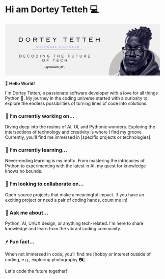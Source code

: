# Hi am Dortey Tetteh 💻 

![ReadME Header](DORTEYTETTEH.png)


👋 **Hello World!**

I'm Dortey Tetteh, a passionate software developer with a love for all things Python 🐍. My journey in the coding universe started with a curiosity to explore the endless possibilities of turning lines of code into solutions.

### 🔭 I’m currently working on...

Diving deep into the realms of AI, UI, and Pythonic wonders. Exploring the intersections of technology and creativity is where I find my groove. Currently, you'll find me immersed in [specific projects or technologies].

### 🌱 I’m currently learning...

Never-ending learning is my motto. From mastering the intricacies of Python to experimenting with the latest in AI, my quest for knowledge knows no bounds.

### 👯 I’m looking to collaborate on...

Open-source projects that make a meaningful impact. If you have an exciting project or need a pair of coding hands, count me in!


### 💬 Ask me about...

Python, AI, UI/UX design, or anything tech-related. I'm here to share knowledge and learn from the vibrant coding community.


### ⚡ Fun fact...

When not immersed in code, you'll find me [hobby or interest outside of coding, e.g., exploring photography 📷].

Let's code the future together! 

